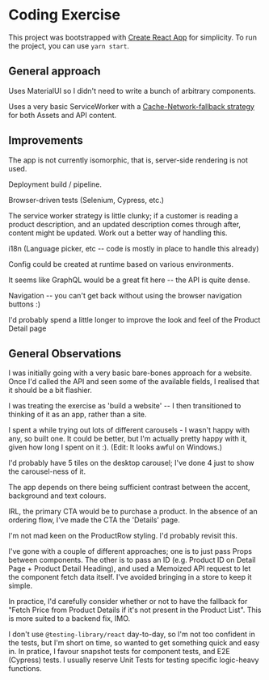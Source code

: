 # Coding Exercise 

This project was bootstrapped with [Create React App](https://github.com/facebook/create-react-app) for simplicity.
To run the project, you can use `yarn start`.

## General approach

Uses MaterialUI so I didn't need to write a bunch of arbitrary components.

Uses a very basic ServiceWorker with a 
[Cache-Network-fallback strategy](https://developers.google.com/web/fundamentals/instant-and-offline/offline-cookbook#cache-falling-back-to-network) 
for both Assets and API content. 

## Improvements

The app is not currently isomorphic, that is, server-side rendering is not used.

Deployment build / pipeline.

Browser-driven tests (Selenium, Cypress, etc.)

The service worker strategy is little clunky; if a customer is reading a product description, and an updated description
comes through after, content might be updated. Work out a better way of handling this.

i18n (Language picker, etc -- code is mostly in place to handle this already)

Config could be created at runtime based on various environments.

It seems like GraphQL would be a great fit here -- the API is quite dense.

Navigation -- you can't get back without using the browser navigation buttons :)

I'd probably spend a little longer to improve the look and feel of the Product Detail page

## General Observations

I was initially going with a very basic bare-bones approach for a website. Once I'd called the API and seen some of the
available fields, I realised that it should be a bit flashier.

I was treating the exercise as 'build a website' -- I then transitioned to thinking of it as an app, rather than a site.

I spent a while trying out lots of different carousels - I wasn't happy with any, so built one. It could be better, but
I'm actually pretty happy with it, given how long I spent on it :). (Edit: It looks awful on Windows.)

I'd probably have 5 tiles on the desktop carousel; I've done 4 just to show the carousel-ness of it.

The app depends on there being sufficient contrast between the accent, background and text colours.

IRL, the primary CTA would be to purchase a product. In the absence of an ordering flow, I've made the CTA the 'Details'
page.

I'm not mad keen on the ProductRow styling. I'd probably revisit this.

I've gone with a couple of different approaches; one is to just pass Props between components. The other is to pass
an ID (e.g. Product ID on Detail Page + Product Detail Heading), and used a Memoized API request to let the component
fetch data itself. I've avoided bringing in a store to keep it simple.

In practice, I'd carefully consider whether or not to have the fallback for "Fetch Price from Product Details if it's 
not present in the Product List". This is more suited to a backend fix, IMO.

I don't use `@testing-library/react` day-to-day, so I'm not too confident in the tests, but I'm short on time, so wanted
to get something quick and easy in. In pratice, I favour snapshot tests for component tests, and E2E (Cypress) tests.
I usually reserve Unit Tests for testing specific logic-heavy functions.